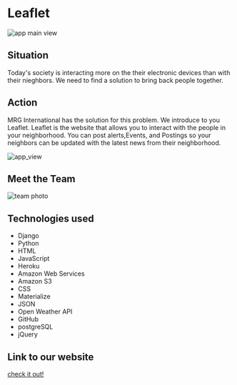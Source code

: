 # Leaflet 
![app main view](https://i.imgur.com/poEeV4d.png)




## Situation 
Today's society is interacting more on the their electronic devices than with their nieghbors. We need to find a solution to bring back people together. 




## Action 
MRG International has the solution for this problem. We introduce to you Leaflet. Leaflet is the website that allows you to interact with the people in your neighborhood. You can post alerts,Events, and Postings so your neighbors can be updated with the latest news from their neighborhood.



![app_view](https://i.imgur.com/l5gId7E.png)

## Meet the Team

![team photo](https://imgur.com/quGGV0r)



## Technologies used 

* Django 
* Python 
* HTML 
* JavaScript
* Heroku 
* Amazon Web Services 
* Amazon S3
* CSS 
* Materialize 
* JSON 
* Open Weather API 
* GitHub 
* postgreSQL
* jQuery


## Link to our website 

[check it out!](https://mgr-leaflet.herokuapp.com)
